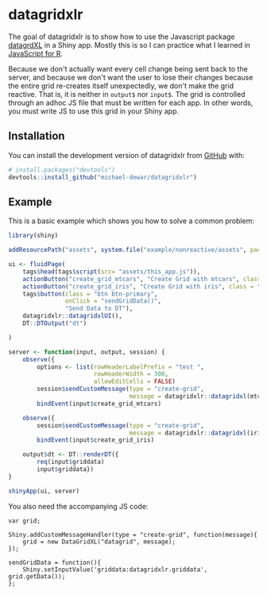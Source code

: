 
# datagridxlr

<!-- badges: start -->
<!-- badges: end -->

The goal of datagridxlr is to show how to use the Javascript package [datagrdXL](https://www.datagridxl.com) in a Shiny app.  Mostly this is so I can practice what I learned in [JavaScript for R](https://book.javascript-for-r.com).

Because we don't actually want every cell change being sent back to the server, and because we don't want the user to lose their changes because the entire grid re-creates itself unexpectedly, we don't make the grid reactive.  That is, it is neither in `output$` nor `input$`.  The grid is controlled through an adhoc JS file that must be written for each app.  In other words, you must write JS to use this grid in your Shiny app.

## Installation

You can install the development version of datagridxlr from [GitHub](https://github.com/) with:

``` r
# install.packages("devtools")
devtools::install_github("michael-dewar/datagridxlr")
```

## Example

This is a basic example which shows you how to solve a common problem:

``` r
library(shiny)

addResourcePath("assets", system.file("example/nonreactive/assets", package = "datagridxlr"))

ui <- fluidPage(
	tags$head(tags$script(src= "assets/this_app.js")),
	actionButton("create_grid_mtcars", "Create Grid with mtcars", class = "btn-primary"),
	actionButton("create_grid_iris", "Create Grid with iris", class = "btn-primary"),
	tags$button(class = "btn btn-primary",
				onClick = "sendGridData()",
				"Send Data to DT"),
	datagridxlr::datagridxlUI(),
	DT::DTOutput("dt")

)

server <- function(input, output, session) {
	observe({
		options <- list(rowHeaderLabelPrefix = "test ",
						rowHeaderWidth = 300,
						allowEditCells = FALSE)
		session$sendCustomMessage(type = "create-grid",
								  message = datagridxlr::datagridxl(mtcars, options))}) %>%
		bindEvent(input$create_grid_mtcars)

	observe({
		session$sendCustomMessage(type = "create-grid",
								  message = datagridxlr::datagridxl(iris))}) %>%
		bindEvent(input$create_grid_iris)

	output$dt <- DT::renderDT({
		req(input$griddata)
		input$griddata})
}

shinyApp(ui, server)
```
You also need the accompanying JS code:
```
var grid;

Shiny.addCustomMessageHandler(type = "create-grid", function(message){
	grid = new DataGridXL("datagrid", message);
});

sendGridData = function(){
	Shiny.setInputValue('griddata:datagridxlr.griddata', grid.getData());
};
```
